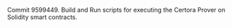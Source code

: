 Commit 9599449.                    Build and Run scripts for executing the Certora Prover on Solidity smart contracts.